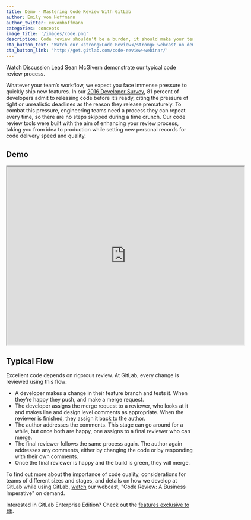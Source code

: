 ```yaml
---
title: Demo - Mastering Code Review With GitLab
author: Emily von Hoffmann 
author_twitter: emvonhoffmann
categories: concepts
image_title: '/images/code.png'
description: Code review shouldn't be a burden, it should make your team better and faster so you can keep delivering new features on time.  
cta_button_text: 'Watch our <strong>Code Review</strong> webcast on demand!'
cta_button_link: 'http://get.gitlab.com/code-review-webinar/'
---
```

Watch Discussion Lead Sean McGivern demonstrate our typical code review process. 

<!-- more -->

Whatever your team’s workflow, we expect you face immense pressure to quickly ship new features. In our [2016 Developer Survey](https://page.gitlab.com/2016-developer-survey_2016-developer-survey.html), 81 percent of developers admit to releasing code before it’s ready, citing the pressure of tight or unrealistic deadlines as the reason they release prematurely. To combat this pressure, engineering teams need a process they can repeat every time, so there are no steps skipped during a time crunch. Our code review tools were built with the aim of enhancing your review process, taking you from idea to production while setting new personal records for code delivery speed and quality.  

## Demo

<iframe src="https://drive.google.com/file/d/0BwXthOgZCRQQWXVIM3dwZThXd2M/preview" width="640" height="480"></iframe>

## Typical Flow

Excellent code depends on rigorous review. At GitLab, every change is reviewed using this flow:

* A developer makes a change in their feature branch and tests it. When they’re happy they push, and make a merge request.
* The developer assigns the merge request to a reviewer, who looks at it and makes line and design level comments as appropriate. When the reviewer is finished, they assign it back to the author. 
* The author addresses the comments. This stage can go around for a while, but once both are happy, one assigns to a final reviewer who can merge.
* The final reviewer follows the same process again. The author again addresses any comments, either by changing the code or by responding with their own comments.
* Once the final reviewer is happy and the build is green, they will merge.

To find out more about the importance of code quality, considerations for teams of different sizes and stages, and details on how we develop at GitLab while using GitLab, [watch](http://get.gitlab.com/code-review-webinar/) our webcast, "Code Review: A Business Imperative" on demand. 

Interested in GitLab Enterprise Edition? Check out the [features exclusive to
EE](https://about.gitlab.com/gitlab-ee/).
